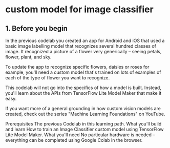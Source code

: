 # custom model for image classifier
## 1. Before you begin
In the previous codelab you created an app for Android and iOS that used a basic image labelling model that recognizes several hundred classes of image. It recognized a picture of a flower very generically – seeing petals, flower, plant, and sky.

To update the app to recognize specific flowers, daisies or roses for example, you'll need a custom model that's trained on lots of examples of each of the type of flower you want to recognize.

This codelab will not go into the specifics of how a model is built. Instead, you'll learn about the APIs from TensorFlow Lite Model Maker that make it easy.

If you want more of a general grounding in how custom vision models are created, check out the series "Machine Learning Foundations" on YouTube.

Prerequisites
The previous Codelab in this learning path.
What you'll build and learn
How to train an Image Classifier custom model using TensorFlow Lite Model Maker.
What you'll need
No particular hardware is needed – everything can be completed using Google Colab in the browser.
